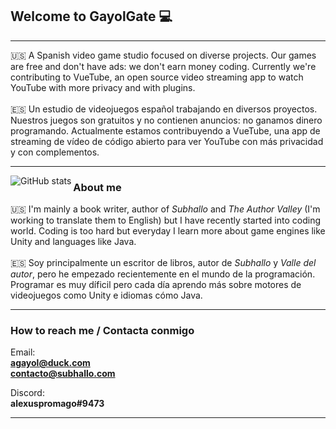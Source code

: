 ## Welcome to GayolGate 💻

<hr>
🇺🇸 A Spanish video game studio focused on diverse projects. Our games are free and don't have ads: we don't earn money coding. Currently we're contributing to VueTube, an open source video streaming app to watch YouTube with more privacy and with plugins. <br />
<br />
🇪🇸 Un estudio de videojuegos español trabajando en diversos proyectos. Nuestros juegos son gratuitos y no contienen anuncios: no ganamos dinero programando. Actualmente estamos contribuyendo a VueTube, una app de streaming de vídeo de código abierto para ver YouTube con más privacidad y con complementos.
<hr>

<image align="left" alt="GitHub stats" src="https://github-readme-stats.vercel.app/api?username=GayolGate&count_private=true&show_icons=true&theme=swift&custom_title=Our GitHub Stats">

### About me
  
🇺🇸 I'm mainly a book writer, author of *Subhallo* and *The Author Valley* (I'm working to translate them to English) but I have recently started into coding world. Coding is too hard but everyday I learn more about game engines like Unity and languages like Java.<br />
<br />
🇪🇸 Soy principalmente un escritor de libros, autor de *Subhallo* y *Valle del autor*, pero he empezado recientemente en el mundo de la programación. Programar es muy díficil pero cada día aprendo más sobre motores de videojuegos como Unity e idiomas cómo Java.<br/>
<hr>

### How to reach me / Contacta conmigo

Email:<br />
**agayol@duck.com**<br />
**contacto@subhallo.com**<br />
  
Discord:<br />
**alexuspromago#9473**<br />

<hr>
